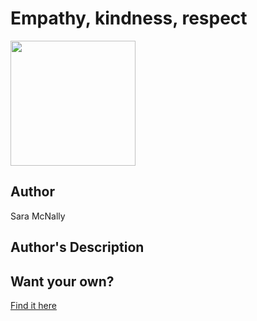 # Empathy, kindness, respect

<img src="https://d3vv6lp55qjaqc.cloudfront.net/items/200T1r0W2B1o1e091w3D/Image%202018-08-29%20at%208.31.50%20AM.png" width="200" height="200" />

## Author

Sara McNally

## Author's Description



## Want your own?

<a href="https://cottonbureau.com/products/empathy-kindness-respect" alt="Buy Now">Find it here</a>
